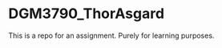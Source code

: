 DGM3790_ThorAsgard
==================

This is a repo for an assignment. Purely for learning purposes.
